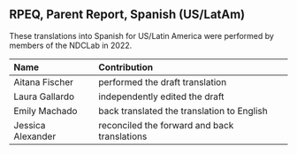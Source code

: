 ## RPEQ, Parent Report, Spanish (US/LatAm)

These translations into Spanish for US/Latin America were performed by members of the NDCLab in 2022. 

| Name | Contribution |
| :--  | :--  |
| Aitana Fischer | performed the draft translation |
| Laura Gallardo | independently edited the draft |
| Emily Machado | back translated the translation to English |
| Jessica Alexander | reconciled the forward and back translations |